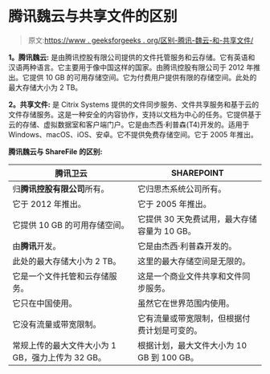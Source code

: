 # 腾讯魏云与共享文件的区别

> 原文:[https://www . geeksforgeeks . org/区别-腾讯-魏云-和-共享文件/](https://www.geeksforgeeks.org/difference-between-tencent-weiyun-and-sharefile/)

**1。腾讯魏云:**
是由腾讯控股有限公司提供的文件托管服务和云存储。它有英语和汉语两种语言。它主要用于像中国这样的国家。由腾讯控股有限公司于 2012 年推出。它提供 10 GB 的可用存储空间。它为付费用户提供有限的存储空间。此处的最大存储大小为 2 TB。

**2。共享文件:**
是 Citrix Systems 提供的文件同步服务、文件共享服务和基于云的文件存储服务。这是一种安全的内容协作，支持以文档为中心的任务。它提供基于云的存储、虚拟数据室和客户端门户。它是由杰西·利普森(T4)开发的。适用于 Windows、macOS、iOS、安卓。它不提供免费存储空间。它于 2005 年推出。

**腾讯魏云与 ShareFile 的区别:**

<center>

| 腾讯卫云 | SHAREPOINT |
| --- | --- |
| 归**腾讯控股有限公司**所有。 | 它归思杰系统公司所有。 |
| 它于 2012 年推出。 | 它于 2005 年推出。 |
| 它提供 10 GB 的可用存储空间。 | 它提供 30 天免费试用，最大存储容量为 10 GB。 |
| 由**腾讯**开发。 | 它是由杰西·利普森开发的。 |
| 此处的最大存储大小为 2 TB。 | 这里的最大存储空间是无限的。 |
| 它是一个文件托管和云存储服务。 | 这是一个商业文件共享和文件同步服务。 |
| 它只在中国使用。 | 虽然它在世界范围内使用。 |
| 它没有流量或带宽限制。 | 它有流量或带宽限制，但根据付费计划是可变的。 |
| 常规上传的最大文件大小为 1 GB，强力上传为 32 GB。 | 根据计划，最大文件大小为 10 GB 到 100 GB。 |

</center>